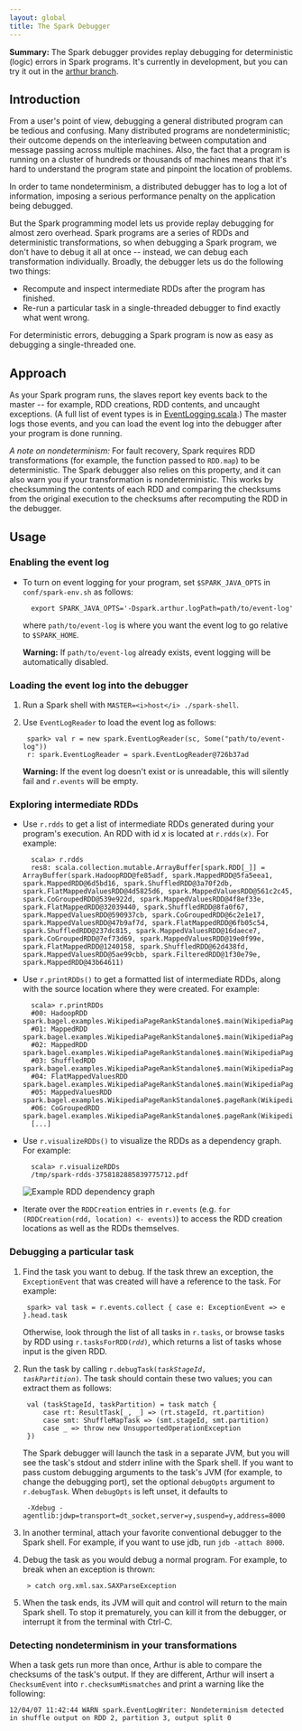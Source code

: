 ```yaml
---
layout: global
title: The Spark Debugger
---
```

**Summary:** The Spark debugger provides replay debugging for deterministic (logic) errors in Spark programs. It's currently in development, but you can try it out in the [arthur branch](https://github.com/mesos/spark/tree/arthur).

## Introduction

From a user's point of view, debugging a general distributed program can be tedious and confusing. Many distributed programs are nondeterministic; their outcome depends on the interleaving between computation and message passing across multiple machines. Also, the fact that a program is running on a cluster of hundreds or thousands of machines means that it's hard to understand the program state and pinpoint the location of problems.

In order to tame nondeterminism, a distributed debugger has to log a lot of information, imposing a serious performance penalty on the application being debugged.

But the Spark programming model lets us provide replay debugging for almost zero overhead. Spark programs are a series of RDDs and deterministic transformations, so when debugging a Spark program, we don't have to debug it all at once -- instead, we can debug each transformation individually. Broadly, the debugger lets us do the following two things:

* Recompute and inspect intermediate RDDs after the program has finished.
* Re-run a particular task in a single-threaded debugger to find exactly what went wrong.

For deterministic errors, debugging a Spark program is now as easy as debugging a single-threaded one.

## Approach

As your Spark program runs, the slaves report key events back to the master -- for example, RDD creations, RDD contents, and uncaught exceptions. (A full list of event types is in [EventLogging.scala](https://github.com/mesos/spark/blob/arthur/core/src/main/scala/spark/EventLogging.scala).) The master logs those events, and you can load the event log into the debugger after your program is done running.

_A note on nondeterminism:_ For fault recovery, Spark requires RDD transformations (for example, the function passed to `RDD.map`) to be deterministic. The Spark debugger also relies on this property, and it can also warn you if your transformation is nondeterministic. This works by checksumming the contents of each RDD and comparing the checksums from the original execution to the checksums after recomputing the RDD in the debugger.

## Usage

### Enabling the event log

* To turn on event logging for your program, set `$SPARK_JAVA_OPTS` in `conf/spark-env.sh` as follows:
    
        export SPARK_JAVA_OPTS='-Dspark.arthur.logPath=path/to/event-log'
    
    where `path/to/event-log` is where you want the event log to go relative to `$SPARK_HOME`.

    **Warning:** If `path/to/event-log` already exists, event logging will be automatically disabled.

### Loading the event log into the debugger

1. Run a Spark shell with `MASTER=<i>host</i> ./spark-shell`.
2. Use `EventLogReader` to load the event log as follows:

        spark> val r = new spark.EventLogReader(sc, Some("path/to/event-log"))
        r: spark.EventLogReader = spark.EventLogReader@726b37ad

    **Warning:** If the event log doesn't exist or is unreadable, this will silently fail and `r.events` will be empty.

### Exploring intermediate RDDs

* Use `r.rdds` to get a list of intermediate RDDs generated during your program's execution. An RDD with id _x_ is located at <code>r.rdds(<i>x</i>)</code>. For example:

        scala> r.rdds
        res8: scala.collection.mutable.ArrayBuffer[spark.RDD[_]] = ArrayBuffer(spark.HadoopRDD@fe85adf, spark.MappedRDD@5fa5eea1, spark.MappedRDD@6d5bd16, spark.ShuffledRDD@3a70f2db, spark.FlatMappedValuesRDD@4d5825d6, spark.MappedValuesRDD@561c2c45, spark.CoGroupedRDD@539e922d, spark.MappedValuesRDD@4f8ef33e, spark.FlatMappedRDD@32039440, spark.ShuffledRDD@8fa0f67, spark.MappedValuesRDD@590937cb, spark.CoGroupedRDD@6c2e1e17, spark.MappedValuesRDD@47b9af7d, spark.FlatMappedRDD@6fb05c54, spark.ShuffledRDD@237dc815, spark.MappedValuesRDD@16daece7, spark.CoGroupedRDD@7ef73d69, spark.MappedValuesRDD@19e0f99e, spark.FlatMappedRDD@1240158, spark.ShuffledRDD@62d438fd, spark.MappedValuesRDD@5ae99cbb, spark.FilteredRDD@1f30e79e, spark.MappedRDD@43b64611)

* Use `r.printRDDs()` to get a formatted list of intermediate RDDs, along with the source location where they were created. For example:

        scala> r.printRDDs
        #00: HadoopRDD            spark.bagel.examples.WikipediaPageRankStandalone$.main(WikipediaPageRankStandalone.scala:31)
        #01: MappedRDD            spark.bagel.examples.WikipediaPageRankStandalone$.main(WikipediaPageRankStandalone.scala:31)
        #02: MappedRDD            spark.bagel.examples.WikipediaPageRankStandalone$.main(WikipediaPageRankStandalone.scala:35)
        #03: ShuffledRDD          spark.bagel.examples.WikipediaPageRankStandalone$.main(WikipediaPageRankStandalone.scala:35)
        #04: FlatMappedValuesRDD  spark.bagel.examples.WikipediaPageRankStandalone$.main(WikipediaPageRankStandalone.scala:35)
        #05: MappedValuesRDD      spark.bagel.examples.WikipediaPageRankStandalone$.pageRank(WikipediaPageRankStandalone.scala:91)
        #06: CoGroupedRDD         spark.bagel.examples.WikipediaPageRankStandalone$.pageRank(WikipediaPageRankStandalone.scala:92)
        [...]

* Use `r.visualizeRDDs()` to visualize the RDDs as a dependency graph. For example:

        scala> r.visualizeRDDs
        /tmp/spark-rdds-3758182885839775712.pdf

    ![Example RDD dependency graph](http://www.ankurdave.com/images/rdd-dep-graph.png)

* Iterate over the `RDDCreation` entries in `r.events` (e.g. `for (RDDCreation(rdd, location) <- events)`) to access the RDD creation locations as well as the RDDs themselves.

### Debugging a particular task

1. Find the task you want to debug. If the task threw an exception, the `ExceptionEvent` that was created will have a reference to the task. For example:

        spark> val task = r.events.collect { case e: ExceptionEvent => e }.head.task

    Otherwise, look through the list of all tasks in `r.tasks`, or browse tasks by RDD using <code>r.tasksForRDD(<i>rdd</i>)</code>, which returns a list of tasks whose input is the given RDD.

2. Run the task by calling <code>r.debugTask(<i>taskStageId</i>, <i>taskPartition</i>)</code>. The task should contain these two values; you can extract them as follows:

        val (taskStageId, taskPartition) = task match {
            case rt: ResultTask[_, _] => (rt.stageId, rt.partition)
            case smt: ShuffleMapTask => (smt.stageId, smt.partition)
            case _ => throw new UnsupportedOperationException
        })

    The Spark debugger will launch the task in a separate JVM, but you will see the task's stdout and stderr inline with the Spark shell. If you want to pass custom debugging arguments to the task's JVM (for example, to change the debugging port), set the optional `debugOpts` argument to `r.debugTask`. When `debugOpts` is left unset, it defaults to

        -Xdebug -agentlib:jdwp=transport=dt_socket,server=y,suspend=y,address=8000

3. In another terminal, attach your favorite conventional debugger to the Spark shell. For example, if you want to use jdb, run `jdb -attach 8000`.

4. Debug the task as you would debug a normal program. For example, to break when an exception is thrown:

        > catch org.xml.sax.SAXParseException

5. When the task ends, its JVM will quit and control will return to the main Spark shell. To stop it prematurely, you can kill it from the debugger, or interrupt it from the terminal with Ctrl-C.

### Detecting nondeterminism in your transformations

When a task gets run more than once, Arthur is able to compare the checksums of the task's output. If they are different, Arthur will insert a `ChecksumEvent` into  `r.checksumMismatches` and print a warning like the following:

    12/04/07 11:42:44 WARN spark.EventLogWriter: Nondeterminism detected in shuffle output on RDD 2, partition 3, output split 0
